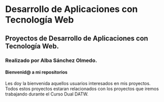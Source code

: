 <h1>Desarrollo de Aplicaciones con Tecnología Web</h1>
<h2>Proyectos de Desarrollo de Aplicaciones con Tecnología Web.</h2>
<h3>Realizado por Alba Sánchez Olmedo.</h3>
<h4>Bienvenid@ a mi repositorios</h4>
<p>Les doy la bienvenida aquellos usuarios interesados en mis proyectos. Todos estos proyectos estaran relacionados con los proyectos que iremos trabajando durante el Curso Dual DATW.</p>
